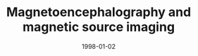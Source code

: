 ---
title: "Magnetoencephalography and magnetic source imaging"
collection: publications
permalink: /publication/1998_magnetoencephalography-and-magnetic-source-imaging
date: 1998-01-02
year: 1998
venue: 'Neuropsychiatry, Neuropsychology, and Behavioral Neurology'
authors: 'Roberts TPL, Poeppel D, Rowley HA'
number: '14'
citation: 'Roberts TPL, Poeppel D, Rowley HA (1998). Magnetoencephalography and magnetic source imaging. Neuropsychiatry, Neuropsychology, and Behavioral Neurology.'
category: 'article'
---